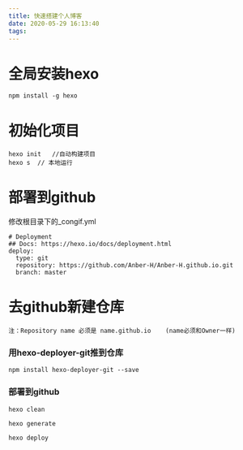 ```yaml
---
title: 快速搭建个人博客
date: 2020-05-29 16:13:40
tags:
---
```

# 全局安装hexo
```
npm install -g hexo
```

# 初始化项目
```
hexo init   //自动构建项目
hexo s  // 本地运行
```
<!--more-->
# 部署到github
修改根目录下的_congif.yml
```
# Deployment
## Docs: https://hexo.io/docs/deployment.html
deploy:
  type: git
  repository: https://github.com/Anber-H/Anber-H.github.io.git
  branch: master
```
# 去github新建仓库
    注：Repository name 必须是 name.github.io    (name必须和Owner一样)
### 用hexo-deployer-git推到仓库
```
npm install hexo-deployer-git --save
```
### 部署到github
```
hexo clean

hexo generate

hexo deploy
```